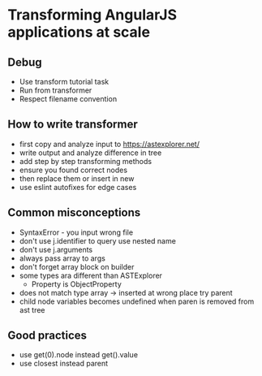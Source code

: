 # Transforming AngularJS applications at scale

## Debug

- Use transform tutorial task
- Run from transformer
- Respect filename convention

## How to write transformer

- first copy and analyze input to https://astexplorer.net/
- write output and analyze difference in tree
- add step by step transforming methods
- ensure you found correct nodes
- then replace them or insert in new
- use eslint autofixes for edge cases

## Common misconceptions

- SyntaxError - you input wrong file
- don't use j.identifier to query use nested name
- don't use j.arguments
- always pass array to args
- don't forget array block on builder
- some types ara different than ASTExplorer
  - Property is ObjectProperty
- does not match type array -> inserted at wrong place try parent
- child node variables becomes undefined when paren is removed from ast tree

## Good practices

- use get(0).node instead get().value
- use closest instead parent
